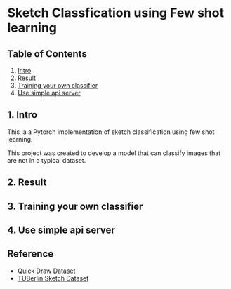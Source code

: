 # Sketch Classfication using Few shot learning

## Table of Contents
1. [Intro](#intro)
2. [Result](#result)
3. [Training your own classifier](#training)
4. [Use simple api server](#api)


## 1. Intro <a name="intro"></a>
This ia a Pytorch implementation of sketch classification using few shot learning.

This project was created to develop a model that can classify images that are not in a typical dataset.


## 2. Result <a name="result"></a>


## 3. Training your own classifier <a name="training"></a>

## 4. Use simple api server <a name="api"></a>

## Reference
- [Quick Draw Dataset](https://github.com/googlecreativelab/quickdraw-dataset)
- [TUBerlin Sketch Dataset](http://cybertron.cg.tu-berlin.de/eitz/projects/classifysketch/)

 